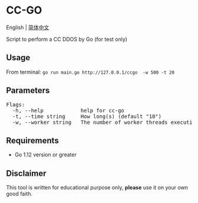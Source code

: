# CC-GO
English | [简体中文](./README.zh.md)

Script to perform a CC DDOS by Go (for test only)

## Usage

From terminal:
`go run main.go http://127.0.0.1/ccgo  -w 500 -t 20`

## Parameters

<pre>
Flags:
  -h, --help            help for cc-go
  -t, --time string     How long(s) (default "10")
  -w, --worker string   The number of worker threads executing concurrently (default "100")
</pre>

## Requirements
- Go 1.12 version or greater

## Disclaimer

This tool is written for educational purpose only, **please** use it on your own good faith.
